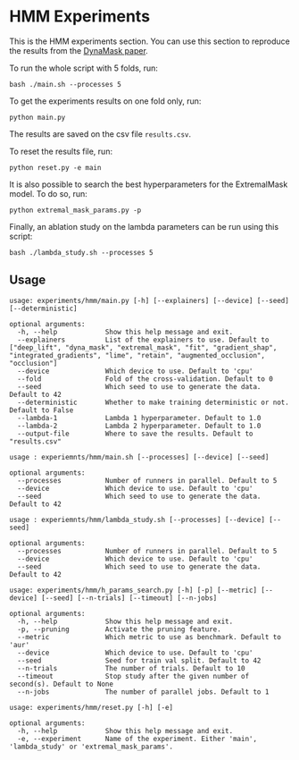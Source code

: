 # HMM Experiments

This is the HMM experiments section. You can use this
section to reproduce the results from the 
[DynaMask paper](https://arxiv.org/pdf/2106.05303.pdf).

To run the whole script with 5 folds, run:

```shell script
bash ./main.sh --processes 5
```

To get the experiments results on one fold only, run:

```shell script
python main.py
```

The results are saved on the csv file ``results.csv``. 

To reset the results file, run:

```shell script
python reset.py -e main
```


It is also possible to search the best hyperparameters for the ExtremalMask model.
To do so, run:

```shell script
python extremal_mask_params.py -p
```


Finally, an ablation study on the lambda parameters can be run using this script:

```shell script
bash ./lambda_study.sh --processes 5
```


## Usage

```
usage: experiments/hmm/main.py [-h] [--explainers] [--device] [--seed] [--deterministic]

optional arguments:
  -h, --help            Show this help message and exit.
  --explainers          List of the explainers to use. Default to ["deep_lift", "dyna_mask", "extremal_mask", "fit", "gradient_shap", "integrated_gradients", "lime", "retain", "augmented_occlusion", "occlusion"]
  --device              Which device to use. Default to 'cpu'
  --fold                Fold of the cross-validation. Default to 0
  --seed                Which seed to use to generate the data. Default to 42
  --deterministic       Whether to make training deterministic or not. Default to False
  --lambda-1            Lambda 1 hyperparameter. Default to 1.0
  --lambda-2            Lambda 2 hyperparameter. Default to 1.0
  --output-file         Where to save the results. Default to "results.csv"
```

```
usage : experiemnts/hmm/main.sh [--processes] [--device] [--seed]

optional arguments:
  --processes           Number of runners in parallel. Default to 5
  --device              Which device to use. Default to 'cpu'
  --seed                Which seed to use to generate the data. Default to 42
```

```
usage : experiemnts/hmm/lambda_study.sh [--processes] [--device] [--seed]

optional arguments:
  --processes           Number of runners in parallel. Default to 5
  --device              Which device to use. Default to 'cpu'
  --seed                Which seed to use to generate the data. Default to 42
```

```
usage: experiments/hmm/h_params_search.py [-h] [-p] [--metric] [--device] [--seed] [--n-trials] [--timeout] [--n-jobs]

optional arguments:
  -h, --help            Show this help message and exit.
  -p, --pruning         Activate the pruning feature.
  --metric              Which metric to use as benchmark. Default to 'aur'
  --device              Which device to use. Default to 'cpu'
  --seed                Seed for train val split. Default to 42
  --n-trials            The number of trials. Default to 10
  --timeout             Stop study after the given number of second(s). Default to None
  --n-jobs              The number of parallel jobs. Default to 1
```

```
usage: experiments/hmm/reset.py [-h] [-e]

optional arguments:
  -h, --help            Show this help message and exit.
  -e, --experiment      Name of the experiment. Either 'main', 'lambda_study' or 'extremal_mask_params'.
```
